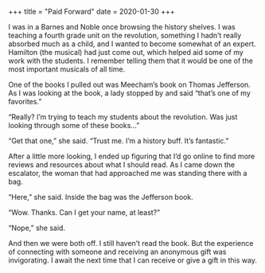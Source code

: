 +++
title = "Paid Forward"
date = 2020-01-30
+++

I was in a Barnes and Noble once browsing the history shelves. I was teaching a fourth grade unit on the revolution, something I hadn’t really absorbed much as a child, and I wanted to become somewhat of an expert. Hamilton (the musical) had just come out, which helped aid some of my work with the students. I remember telling them that it would be one of the most important musicals of all time.

One of the books I pulled out was Meecham’s book on Thomas Jefferson. As I was looking at the book, a lady stopped by and said “that’s one of my favorites.” 

“Really? I’m trying to teach my students about the revolution. Was just looking through some of these books…&#8221;

“Get that one,” she said. “Trust me. I’m a history buff. It’s fantastic.&#8221;

After a little more looking, I ended up figuring that I’d go online to find more reviews and resources about what I should read. As I came down the escalator, the woman that had approached me was standing there with a bag.

“Here,” she said. Inside the bag was the Jefferson book.

“Wow. Thanks. Can I get your name, at least?&#8221;

“Nope,” she said.

And then we were both off. I still haven’t read the book. But the experience of connecting with someone and receiving an anonymous gift was invigorating. I await the next time that I can receive or give a gift in this way.